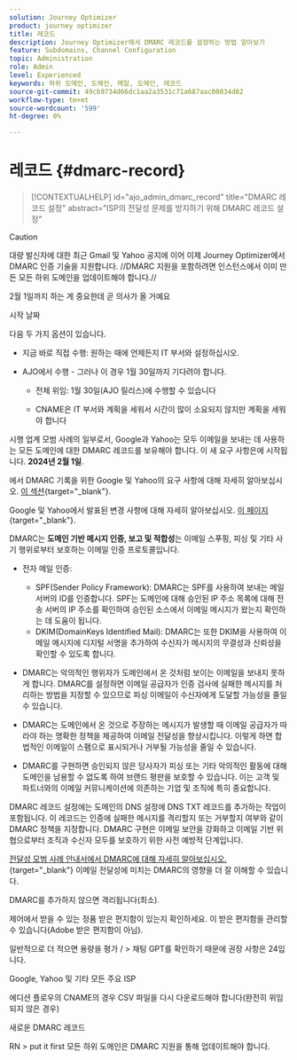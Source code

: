 ```yaml
---
solution: Journey Optimizer
product: journey optimizer
title: 레코드
description: Journey Optimizer에서 DMARC 레코드를 설정하는 방법 알아보기
feature: Subdomains, Channel Configuration
topic: Administration
role: Admin
level: Experienced
keywords: 하위 도메인, 도메인, 메일, 도메인, 레코드
source-git-commit: 49cb9734d66dc1aa2a3531c71a687aac00834d82
workflow-type: tm+mt
source-wordcount: '599'
ht-degree: 0%

---
```


# 레코드 {#dmarc-record}

>[!CONTEXTUALHELP]
>id="ajo_admin_dmarc_record"
>title="DMARC 레코드 설정"
>abstract="ISP의 전달성 문제를 방지하기 위해 DMARC 레코드 설정"

>[!CAUTION]
>
>대량 발신자에 대한 최근 Gmail 및 Yahoo 공지에 이어 이제 Journey Optimizer에서 DMARC 인증 기술을 지원합니다. //DMARC 지원을 포함하려면 인스턴스에서 이미 만든 모든 하위 도메인을 업데이트해야 합니다.//

2월 1일까지 하는 게 중요한데 곧 의사가 올 거예요

시작 날짜

다음 두 가지 옵션이 있습니다.

* 지금 바로 직접 수행: 원하는 때에 언제든지 IT 부서와 설정하십시오.

* AJO에서 수행 - 그러나 이 경우 1월 30일까지 기다려야 합니다.

   * 전체 위임: 1월 30일(AJO 릴리스)에 수행할 수 있습니다

   * CNAME은 IT 부서와 계획을 세워서 시간이 많이 소요되지 않지만 계획을 세워야 합니다

시행 업계 모범 사례의 일부로서, Google과 Yahoo는 모두 이메일을 보내는 데 사용하는 모든 도메인에 대한 DMARC 레코드를 보유해야 합니다. 이 새 요구 사항은에 시작됩니다. **2024년 2월 1일**.

에서 DMARC 기록을 위한 Google 및 Yahoo의 요구 사항에 대해 자세히 알아보십시오. [이 섹션](https://experienceleague.adobe.com/docs/deliverability-learn/deliverability-best-practice-guide/additional-resources/guidance-around-changes-to-google-and-yahoo.html?lang=en#dmarc%3A){target="_blank"}.

Google 및 Yahoo에서 발표된 변경 사항에 대해 자세히 알아보십시오. [이 페이지](https://experienceleague.adobe.com/docs/deliverability-learn/deliverability-best-practice-guide/additional-resources/guidance-around-changes-to-google-and-yahoo.html?lang=en#dmarc%3A){target="_blank"}.

DMARC는 **도메인 기반 메시지 인증, 보고 및 적합성**&#x200B;는 이메일 스푸핑, 피싱 및 기타 사기 행위로부터 보호하는 이메일 인증 프로토콜입니다.

* 전자 메일 인증:

   * SPF(Sender Policy Framework): DMARC는 SPF를 사용하여 보내는 메일 서버의 ID를 인증합니다. SPF는 도메인에 대해 승인된 IP 주소 목록에 대해 전송 서버의 IP 주소를 확인하여 승인된 소스에서 이메일 메시지가 왔는지 확인하는 데 도움이 됩니다.
   * DKIM(DomainKeys Identified Mail): DMARC는 또한 DKIM을 사용하여 이메일 메시지에 디지털 서명을 추가하여 수신자가 메시지의 무결성과 신뢰성을 확인할 수 있도록 합니다.

* DMARC는 악의적인 행위자가 도메인에서 온 것처럼 보이는 이메일을 보내지 못하게 합니다. DMARC를 설정하면 이메일 공급자가 인증 검사에 실패한 메시지를 처리하는 방법을 지정할 수 있으므로 피싱 이메일이 수신자에게 도달할 가능성을 줄일 수 있습니다.

* DMARC는 도메인에서 온 것으로 주장하는 메시지가 발생할 때 이메일 공급자가 따라야 하는 명확한 정책을 제공하여 이메일 전달성을 향상시킵니다. 이렇게 하면 합법적인 이메일이 스팸으로 표시되거나 거부될 가능성을 줄일 수 있습니다.

* DMARC를 구현하면 승인되지 않은 당사자가 피싱 또는 기타 악의적인 활동에 대해 도메인을 남용할 수 없도록 하여 브랜드 평판을 보호할 수 있습니다. 이는 고객 및 파트너와의 이메일 커뮤니케이션에 의존하는 기업 및 조직에 특히 중요합니다.

DMARC 레코드 설정에는 도메인의 DNS 설정에 DNS TXT 레코드를 추가하는 작업이 포함됩니다. 이 레코드는 인증에 실패한 메시지를 격리할지 또는 거부할지 여부와 같이 DMARC 정책을 지정합니다. DMARC 구현은 이메일 보안을 강화하고 이메일 기반 위협으로부터 조직과 수신자 모두를 보호하기 위한 사전 예방적 단계입니다.

[전달성 모범 사례 안내서에서 DMARC에 대해 자세히 알아보십시오.](https://experienceleague.adobe.com/docs/deliverability-learn/deliverability-best-practice-guide/additional-resources/technotes/implement-dmarc.html#about){target="_blank"} 이메일 전달성에 미치는 DMARC의 영향을 더 잘 이해할 수 있습니다.

DMARC를 추가하지 않으면 격리됩니다(최소).

제어에서 받을 수 있는 정품 받은 편지함이 있는지 확인하세요. 이 받은 편지함을 관리할 수 있습니다(Adobe 받은 편지함이 아님).

일반적으로 더 적으면 용량을 평가 / > 채팅 GPT를 확인하기 때문에 권장 사항은 24입니다.

Google, Yahoo 및 기타 모든 주요 ISP

에디션 플로우의 CNAME의 경우 CSV 파일을 다시 다운로드해야 합니다(완전히 위임되지 않은 경우)

새로운 DMARC 레코드

RN > put it first 모든 하위 도메인은 DMARC 지원을 통해 업데이트해야 합니다.



